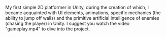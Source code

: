My first simple 2D platformer in Unity, during the creation of which, I became acquainted with UI elements, animations, 
specific mechanics (the ability to jump off walls) and the primitive artificial intelligence of enemies (chasing the player) in Unity. 
I suggest you watch the video "gameplay.mp4" to dive into the project. 
